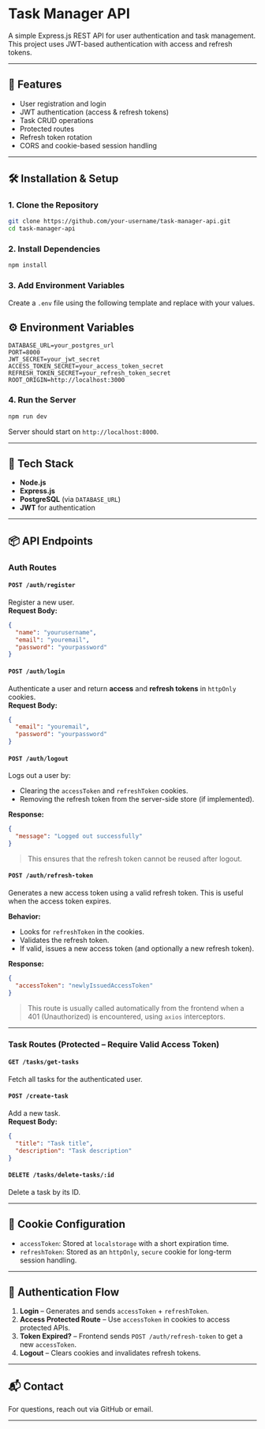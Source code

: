 # Task Manager API

A simple Express.js REST API for user authentication and task management. This project uses JWT-based authentication with access and refresh tokens.

---

## 🚀 Features

- User registration and login
- JWT authentication (access & refresh tokens)
- Task CRUD operations
- Protected routes
- Refresh token rotation
- CORS and cookie-based session handling

---

## 🛠️ Installation & Setup

### 1. Clone the Repository

```bash
git clone https://github.com/your-username/task-manager-api.git
cd task-manager-api
```

### 2. Install Dependencies

```bash
npm install
```

### 3. Add Environment Variables

Create a `.env` file using the following template and replace with your values.

## ⚙️ Environment Variables

```env
DATABASE_URL=your_postgres_url
PORT=8000
JWT_SECRET=your_jwt_secret
ACCESS_TOKEN_SECRET=your_access_token_secret
REFRESH_TOKEN_SECRET=your_refresh_token_secret
ROOT_ORIGIN=http://localhost:3000
```

### 4. Run the Server

```bash
npm run dev
```

Server should start on `http://localhost:8000`.

---

## 📂 Tech Stack

- **Node.js**
- **Express.js**
- **PostgreSQL** (via `DATABASE_URL`)
- **JWT** for authentication

---

## 📦 API Endpoints

### Auth Routes

#### `POST /auth/register`

Register a new user.  
**Request Body:**

```json
{
  "name": "yourusername",
  "email": "youremail",
  "password": "yourpassword"
}
```

#### `POST /auth/login`

Authenticate a user and return **access** and **refresh tokens** in `httpOnly` cookies.  
**Request Body:**

```json
{
  "email": "youremail",
  "password": "yourpassword"
}
```

#### `POST /auth/logout`

Logs out a user by:

- Clearing the `accessToken` and `refreshToken` cookies.
- Removing the refresh token from the server-side store (if implemented).

**Response:**

```json
{
  "message": "Logged out successfully"
}
```

> This ensures that the refresh token cannot be reused after logout.

#### `POST /auth/refresh-token`

Generates a new access token using a valid refresh token. This is useful when the access token expires.

**Behavior:**

- Looks for `refreshToken` in the cookies.
- Validates the refresh token.
- If valid, issues a new access token (and optionally a new refresh token).

**Response:**

```json
{
  "accessToken": "newlyIssuedAccessToken"
}
```

> This route is usually called automatically from the frontend when a 401 (Unauthorized) is encountered, using `axios` interceptors.

---

### Task Routes (Protected – Require Valid Access Token)

#### `GET /tasks/get-tasks`

Fetch all tasks for the authenticated user.

#### `POST /create-task`

Add a new task.  
**Request Body:**

```json
{
  "title": "Task title",
  "description": "Task description"
}
```

#### `DELETE /tasks/delete-tasks/:id`

Delete a task by its ID.

---

## 🍪 Cookie Configuration

- `accessToken`: Stored at `localstorage` with a short expiration time.
- `refreshToken`: Stored as an `httpOnly`, `secure` cookie for long-term session handling.

---

## 🔐 Authentication Flow

1. **Login** – Generates and sends `accessToken` + `refreshToken`.
2. **Access Protected Route** – Use `accessToken` in cookies to access protected APIs.
3. **Token Expired?** – Frontend sends `POST /auth/refresh-token` to get a new `accessToken`.
4. **Logout** – Clears cookies and invalidates refresh tokens.

---

## 📬 Contact

For questions, reach out via GitHub or email.

---
